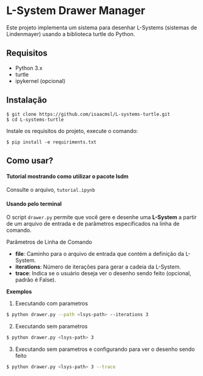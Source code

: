 # L-System Drawer Manager

Este projeto implementa um sistema para desenhar L-Systems (sistemas de Lindenmayer) usando a biblioteca turtle do Python.

## Requisitos
- Python 3.x
- turtle
- ipykernel (opcional)

## Instalação

    $ git clone https://github.com/isaacmsl/L-systems-turtle.git
    $ cd L-systems-turtle

Instale os requisitos do projeto, execute o comando:

    $ pip install -e requiriments.txt

## Como usar?
#### Tutorial mostrando como utilizar o pacote lsdm
Consulte o arquivo, `tutorial.ipynb`

#### Usando pelo terminal 
O script `drawer.py` permite que você gere e desenhe uma **L-System** a partir de um arquivo de entrada e de parâmetros especificados na linha de comando.

Parâmetros de Linha de Comando
- **file**: Caminho para o arquivo de entrada que contém a definição da L-System.
- **iterations**: Número de iterações para gerar a cadeia da L-System.
- **trace**: Indica se o usuário deseja ver o desenho sendo feito (opcional, padrão é False).

**Exemplos**

1. Executando com parametros
```sh
$ python drawer.py --path <lsys-path> --iterations 3
```

2. Executando sem parametros
```sh
$ python drawer.py <lsys-path> 3
```

3. Executando sem parametros e configurando para ver o desenho sendo feito
```sh
$ python drawer.py <lsys-path> 3 --trace
```